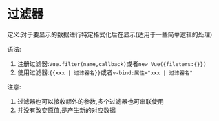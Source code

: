 # 过滤器

定义:对于要显示的数据进行特定格式化后在显示(适用于一些简单逻辑的处理)

语法:

1. 注册过滤器:`Vue.filter(name,callback)`或者`new Vue({fileters:{}})`
2. 使用过滤器:`{{xxx | 过滤器名}}`或者`v-bind:属性="xxx | 过滤器名"`

注意:

1. 过滤器也可以接收额外的参数,多个过滤器也可串联使用
2. 并没有改变原值,是产生新的对应数据